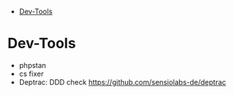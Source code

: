 <!-- START doctoc generated TOC please keep comment here to allow auto update -->
<!-- DON'T EDIT THIS SECTION, INSTEAD RE-RUN doctoc TO UPDATE -->

- [Dev-Tools](#dev-tools)

<!-- END doctoc generated TOC please keep comment here to allow auto update -->

# Dev-Tools

- phpstan
- cs fixer
- Deptrac: DDD check https://github.com/sensiolabs-de/deptrac
